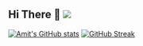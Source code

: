 ## Hi There 👋 ![](https://komarev.com/ghpvc/?username=programexecuter)
[![Amit's GitHub stats](https://github-readme-stats-git-masterrstaa-rickstaa.vercel.app/api?username=ProgramExecuter)](https://github.com/ProgramExecuter/github-readme-stats)
[![GitHub Streak](https://github-readme-streak-stats.herokuapp.com?user=ProgramExecuter)](https://git.io/streak-stats)

